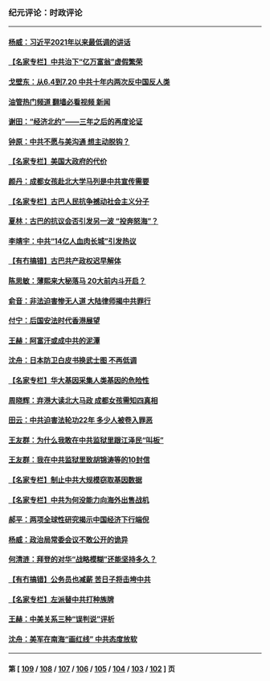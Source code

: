 ### 纪元评论：时政评论
---
#### [杨威：习近平2021年以来最低调的讲话](../../pages/nsc1025/n13094137.md?07170330) 
#### [【名家专栏】中共治下“亿万富翁”虚假繁荣](../../pages/nsc1025/n13090860.md?07170330) 
#### [戈壁东：从6.4到7.20 中共十年内两次反中国反人类](../../pages/nsc1025/n13093098.md?07170330) 
#### [油管热门频道 翻墙必看视频 新闻](ok?07170330)
#### [谢田：“经济北约”——三年之后的再度论证](../../pages/nsc1025/n13091837.md?07170330) 
#### [钟原：中共不愿与美沟通 想主动脱钩？](../../pages/nsc1025/n13091753.md?07170330) 
#### [【名家专栏】美国大政府的代价](../../pages/nsc1025/n13090907.md?07170330) 
#### [颜丹：成都女孩赴北大学马列是中共宣传需要](../../pages/nsc1025/n13091736.md?07170330) 
#### [【名家专栏】古巴人民抗争撼动社会主义分子](../../pages/nsc1025/n13091074.md?07170330) 
#### [夏林：古巴的抗议会否引发另一波 “投奔怒海”？](../../pages/nsc1025/n13091519.md?07170330) 
#### [李靖宇：中共“14亿人血肉长城”引发热议](../../pages/nsc1025/n13091081.md?07170330) 
#### [【有冇搞错】古巴共产政权迟早解体](../../pages/nsc1025/n13090154.md?07170330) 
#### [陈思敏：薄熙来大秘落马 20大前内斗开启？](../../pages/nsc1025/n13090387.md?07170330) 
#### [俞音：非法迫害惨无人道 大陆律师揭中共罪行](../../pages/nsc1025/n13089501.md?07170330) 
#### [付宁：后国安法时代香港展望](../../pages/nsc1025/n13089694.md?07170330) 
#### [王赫：阿富汗或成中共的泥潭](../../pages/nsc1025/n13089610.md?07170330) 
#### [沈舟：日本防卫白皮书换武士图 不再低调](../../pages/nsc1025/n13089336.md?07170330) 
#### [【名家专栏】华大基因采集人类基因的危险性](../../pages/nsc1025/n13088502.md?07170330) 
#### [周晓辉：弃港大读北大马政 成都女孩需知四真相](../../pages/nsc1025/n13088437.md?07170330) 
#### [田云：中共迫害法轮功22年 多少人被卷入罪恶](../../pages/nsc1025/n13087467.md?07170330) 
#### [王友群：为什么我敢在中共监狱里跟江泽民“叫板”](../../pages/nsc1025/n13087285.md?07170330) 
#### [王友群：我在中共监狱里致胡锦涛等的10封信](../../pages/nsc1025/n13084915.md?07170330) 
#### [【名家专栏】制止中共大规模窃取基因数据](../../pages/nsc1025/n13086174.md?07170330) 
#### [【名家专栏】中共为何没能力向海外出售战机](../../pages/nsc1025/n13086154.md?07170330) 
#### [郝平：两项全球性研究揭示中国经济下行端倪](../../pages/nsc1025/n13086859.md?07170330) 
#### [杨威：政治局常委会议不敢公开的诡异](../../pages/nsc1025/n13086672.md?07170330) 
#### [何清涟：拜登的对华“战略模糊”还能坚持多久？](../../pages/nsc1025/n13086780.md?07170330) 
#### [【有冇搞错】公务员也减薪 苦日子将击垮中共](../../pages/nsc1025/n13085505.md?07170330) 
#### [【名家专栏】左派替中共打种族牌](../../pages/nsc1025/n13083357.md?07170330) 
#### [王赫：中美关系三种“误判说”评析](../../pages/nsc1025/n13084609.md?07170330) 
#### [沈舟：美军在南海“画红线” 中共态度放软](../../pages/nsc1025/n13084835.md?07170330) 

---
#### 第 [ [109](./109.md?07170330) / [108](./108.md?07170330) / [107](./107.md?07170330) / [106](./106.md?07170330) / [105](./105.md?07170330) / [104](./104.md?07170330) / [103](./103.md?07170330) / [102](./102.md?07170330) ] 页
